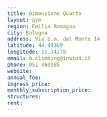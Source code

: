 ```yaml
---
title: Dimensione Quarto
layout: gym
region: Emilia Romagna
city: Bologna
address: Via b.m. dal Monte 14
latitude: 44.49389
longitude: 11.34278
email: b.climbing@inwind.it
phone: 051 460385
website: 
annual_fee: 
ingress_price: 
monthly_subscription_price: 
structures: 
rent: 
---
```


